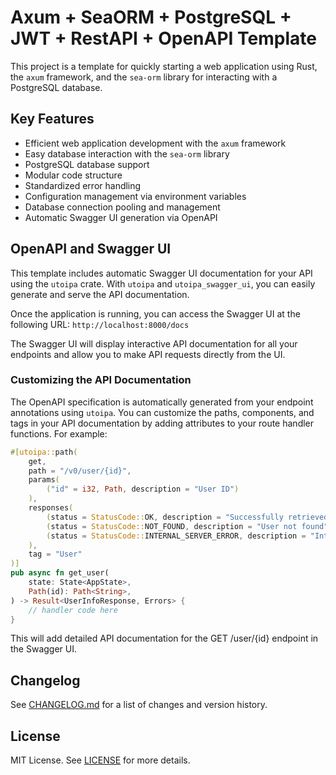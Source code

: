 # Axum + SeaORM + PostgreSQL + JWT + RestAPI + OpenAPI Template
This project is a template for quickly starting a web application using Rust, the `axum` framework, and the `sea-orm` library for interacting with a PostgreSQL database.

## Key Features

* Efficient web application development with the `axum` framework
* Easy database interaction with the `sea-orm` library
* PostgreSQL database support
* Modular code structure
* Standardized error handling
* Configuration management via environment variables
* Database connection pooling and management
* Automatic Swagger UI generation via OpenAPI

## OpenAPI and Swagger UI

This template includes automatic Swagger UI documentation for your API using the `utoipa` crate. With `utoipa` and `utoipa_swagger_ui`, you can easily generate and serve the API documentation.

Once the application is running, you can access the Swagger UI at the following URL:
```http://localhost:8000/docs```

The Swagger UI will display interactive API documentation for all your endpoints and allow you to make API requests directly from the UI.

### Customizing the API Documentation

The OpenAPI specification is automatically generated from your endpoint annotations using `utoipa`. You can customize the paths, components, and tags in your API documentation by adding attributes to your route handler functions. For example:

```rust
#[utoipa::path(
    get,
    path = "/v0/user/{id}",
    params(
        ("id" = i32, Path, description = "User ID")
    ),
    responses(
        (status = StatusCode::OK, description = "Successfully retrieved user information", body = UserInfoResponse),
        (status = StatusCode::NOT_FOUND, description = "User not found"),
        (status = StatusCode::INTERNAL_SERVER_ERROR, description = "Internal Server Error")
    ),
    tag = "User"
)]
pub async fn get_user(
    state: State<AppState>,
    Path(id): Path<String>,
) -> Result<UserInfoResponse, Errors> {
    // handler code here
}
```

This will add detailed API documentation for the GET /user/{id} endpoint in the Swagger UI.
## Changelog
See [CHANGELOG.md](./CHANGELOG.md) for a list of changes and version history.

## License
MIT License. See [LICENSE](./LICENSE) for more details.